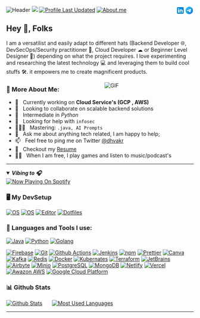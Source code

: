 ![Header](https://user-images.githubusercontent.com/59435839/151713332-ca9b7ff5-09ba-43f5-9978-9e2e3d8c68a9.gif)
![](https://komarev.com/ghpvc/?username=dhvakr)
[![Profile Last Updated](https://img.shields.io/github/last-commit/dhvakr/dhvakr?label=Profile%20last%20updated)](https://github.com/dhvakr/dhvakr)
[![About.me](https://img.shields.io/badge/-About.me🌐-blue?style=social&logo=About.me&logoColor=black)](https://dhvakr.me)
<a href="https://t.me/dhvakr/"><img src="https://github.com/dhvakr/dhvakr/raw/iteration-1/assets/img/Telegram.svg" alt="Telegram" align="right" height='24px'/></a>
<a href="https://www.linkedin.com/in/dhvakr/"><img src="https://github.com/dhvakr/dhvakr/raw/iteration-1/assets/img/linkedin.svg" alt="linkedin" align="right" height='24px'/></a>

## Hey 👋, **Folks**
I am a versatilist and easily adapt to different hats (Backend Developer 🌐, DevSecOps/Security practitioner 🔐, Cloud Developer ☁ or Beginner Level Designer 🎨) depending on what the project requires. I love experimenting and researching the latest technology 💻 and leveraging them to build cool stuffs 🛠️. it empowers me to create magnificent products.
<br>
<!-- Custom Image.. Beware with the width -->
<img align="right" alt="GIF" src="https://user-images.githubusercontent.com/59435839/190238699-c583229a-df70-4174-a9f6-90b876b5791d.png" width="240px"/>

### 🧐 More About Me:

- 🔭 &nbsp; Currently working on **Cloud Service's (GCP , AWS)**
- 🤝 &nbsp; Looking to collaborate on scalable backend solutions
- 🌱 &nbsp; Intermediate in *Python* 
- 🤔 &nbsp; Looking for help with `infosec`
- 👨🏻‍💻 &nbsp; Mastering: `.java, AI Prompts`
- 💬 &nbsp; Ask me about anything tech related, I am happy to help;
- 📫 &nbsp; Feel free to ping me on Twitter [@dhvakr](https://twitter.com/dhvakr) 
- 📝 &nbsp; Checkout my [Resume](https://dhvakr.me/assets/resume.pdf)
- 💆‍♂️ &nbsp; When I am free, I play games and listen to music/podcast's
--- 
<details open> <!-- Spotify Playing Status -->
<summary><b><i>Vibing to 🎧</i></b></summary>
<a href="#">
<img src="https://dhvakrsp.vercel.app/api/spotify" alt="Now Playing On Spotify">
</a>
</details>

<!-- TECH STACKS AND TOOLS -->
### 🖥️ My DevSetup
  [![OS](https://img.shields.io/badge/OS-Windows-blue?style=flat-square&logo=windows)](https://www.microsoft.com/en-in/windows/windows-11)
  [![OS](https://img.shields.io/badge/OS-Linux-informational?style=flat-square&logo=linux&logoColor=white)](https://en.wikipedia.org/wiki/Linux)
  [![Editor](https://img.shields.io/badge/Editor-VSCode-blue?style=flat-square&logo=visual-studio-code&logoColor=white)](https://code.visualstudio.com/)
  [![Dotfiles](https://img.shields.io/badge/Setup-Dotfiles-blue?style=flat-square&logo=when-i-work&logoColor=white)](https://github.com/br3ndonland/dotfiles)       
### 🔨 Languages and Tools I use:
  [![Java](https://img.shields.io/badge/-Java-007396?style=flat-square&logo=java&logoColor=white)](https://dev.java/)
  [![Python](https://img.shields.io/badge/-Python-3776AB?style=flat-square&logo=Python&logoColor=white)](https://www.python.org/)
  [![Golang](https://img.shields.io/badge/-Golang-00ADD8?style=flat-square&logo=Go&logoColor=white)](https://golang.org/)


  <!-- Tools -->
  [![Firebase](https://img.shields.io/badge/-Firebase-yellow?style=flat-square&logo=Firebase&logoColor=white)](https://firebase.google.com/)
  [![Git](https://img.shields.io/badge/-Git-F05032?style=flat-square&logo=git&logoColor=white)](https://git-scm.com/)
  [![Github Actions](https://img.shields.io/badge/-Github_Actions-2088FF?style=flat-square&logo=github-actions&logoColor=white)](https://github.com/features/actions)
  [![Jenkins](https://img.shields.io/badge/-Jenkins-D24939?style=flat-square&logo=Jenkins&logoColor=white)](https://www.jenkins.io/)
  [![npm](https://img.shields.io/badge/-NPM-CB3837?style=flat-square&logo=npm&logoColor=white)](https://www.npmjs.com/)
  [![Prettier](https://img.shields.io/badge/-Prettier-F7B93E?style=flat-square&logo=prettier&logoColor=white)](https://prettier.io/)
  [![Canva](https://img.shields.io/badge/-Canva-00C4CC?style=flat-square&logo=Canva&logoColor=white)](https://www.canva.com/)
  [![Kafka](https://img.shields.io/badge/-Kafka-231F20?style=flat-square&logo=ApacheKafka&logoColor=white)](https://kafka.apache.org/)
  [![Redis](https://img.shields.io/badge/-Redis-DC382D?style=flat-square&logo=ApacheKafka&logoColor=white)](https://redis.io/)
  [![Docker](https://img.shields.io/badge/-Docker-46a2f1?style=flat-square&logo=docker&logoColor=white)](https://www.docker.com/)
  [![Kubernates](https://img.shields.io/badge/-Kubernates-blue?style=flat-square&logo=Kubernetes&logoColor=white)](https://kubernetes.io/)
  [![Terraform](https://img.shields.io/badge/-Terraform-7B42BC?style=flat-square&logo=Terraform&logoColor=white)](https://www.terraform.io/)
  [![JetBrains](https://img.shields.io/badge/-JetBrains%20Tools-222222?style=flat-square&logo=JetBrains&logoColor=white)](https://www.jetbrains.com/)
  [![Airbyte](https://img.shields.io/badge/-Airbyte-615EFF?style=flat-square&logo=Airbyte&logoColor=white)](https://airbyte.com/)
  [![Minio](https://img.shields.io/badge/-Minio-F05032?style=flat-square&logo=Minio&logoColor=white)](https://min.io/)
  [![PostgreSQL](https://img.shields.io/badge/-PostgreSQL-4169E1?style=flat-square&logo=PostgreSQL&logoColor=white)](https://www.postgresql.org/)
  [![MongoDB](https://img.shields.io/badge/-MongoDB-13aa52?style=flat-square&logo=mongodb&logoColor=white)](https://www.mongodb.com/)
  [![Netlify](https://img.shields.io/badge/-Netlify-00C7B7?style=flat-square&logo=Netlify&logoColor=white)](https://www.netlify.com/)
  [![Vercel](https://img.shields.io/badge/-Vercel-430098?style=flat-square&logo=Vercel)](https://vercel.com/)
  [![Awazon AWS](https://img.shields.io/badge/Amazon%20AWS-232F3E?style=flat-square&logo=amazon-aws)](https://aws.amazon.com/)
  [![Google Cloud Platform](https://img.shields.io/badge/-Google_Cloud_Platform-1a73e8?style=flat-square&logo=google-cloud&logoColor=white)](https://cloud.google.com/)
  
### 📊 Github Stats
<a href="https://github.com/dhvakr"><img align="center" alt="Github Stats" src="https://github-readme-stats.vercel.app/api?username=dhvakr&title_color=FA8C04&icon_color=CC5160&text_color=949CA5&bg_color=00000000&layout=compact&count_private=true&show_icons=true&include_all_commits=true" height='170px'/></a> &ensp; &ensp;
<a href="https://github.com/dhvakr"><img align="center" alt="Most Used Languages" src="https://github-readme-stats.vercel.app/api/top-langs/?username=dhvakr&title_color=FA8C04&icon_color=CC5160&text_color=949CA5&bg_color=00000000&layout=compact&show_icons=false&hide=Jupyter%20Notebook" height='170px'/></a>

---
<!-- ## Support me
If you like what I do, maybe consider buying me a ~~coffee/tea~~ snack🥺👉👈 -->

<!-- <p align="center">
  <a href="#" target="_blank">
    <img width="18%" alt="Donate with my stripe payment link" src=""/>
  </a>
  <a href="#" target="_blank">
      <img width="18%" alt="Buy me a coffee" src=""/>
  </a>
</p> -->

<!-- 🙌Feel free to use the badges or images.. -->
